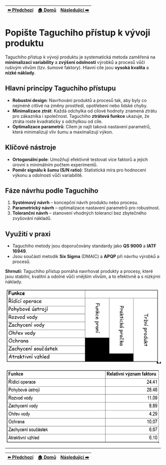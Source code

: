 <div align="center">

| [⬅️ Předchozí](otazka_24.md) | [🏠 Domů](../../README.md) | [Následující ➡️](otazka_26.md) |
|:-------------------------:|:---------------------------:|:-----------------------------:|

</div>

# Popište Taguchiho přístup k vývoji produktu

Taguchiho přístup k vývoji produktu je systematická metoda zaměřená na **minimalizaci variability** a **zvýšení odolnosti** výrobků a procesů vůči rušivým vlivům (tzv. šumové faktory). Hlavní cíle jsou **vysoká kvalita** a **nízké náklady**.

## Hlavní principy Taguchiho přístupu

- **Robustní design**: Navrhování produktů a procesů tak, aby byly co nejméně citlivé na změny prostředí, opotřebení nebo lidské chyby.
- **Minimalizace ztrát**: Každá odchylka od cílové hodnoty znamená ztrátu pro zákazníka i společnost. Taguchiho **ztrátová funkce** ukazuje, že ztráta roste kvadraticky s odchylkou od cíle.
- **Optimalizace parametrů**: Cílem je najít taková nastavení parametrů, která minimalizují vliv šumu a maximalizují výkon.

## Klíčové nástroje

- **Ortogonální pole**: Umožňují efektivně testovat více faktorů a jejich úrovní s minimálním počtem experimentů.
- **Poměr signálu k šumu (S/N ratio)**: Statistická míra pro hodnocení výkonu a odolnosti vůči variabilitě.

## Fáze návrhu podle Taguchiho

1. **Systémový návrh** – koncepční návrh produktu nebo procesu.
2. **Parametrický návrh** – optimalizace nastavení parametrů pro robustnost.
3. **Toleranční návrh** – stanovení vhodných tolerancí bez zbytečného zvyšování nákladů.

## Využití v praxi

- Taguchiho metody jsou doporučovány standardy jako **QS 9000** a **IATF 16949**.
- Jsou součástí metodik **Six Sigma** (DMAIC) a **APQP** při návrhu výrobků a procesů.

**Shrnutí:** Taguchiho přístup pomáhá navrhovat produkty a procesy, které jsou stabilní, kvalitní a odolné vůči vnějším vlivům, a to efektivně a s nízkými náklady.

![neco](../../obr/otazka_25_1.png)

![](../../obr/otazka_25_2.png)

---

<div align="center">

| [⬅️ Předchozí](otazka_24.md) | [🏠 Domů](../../README.md) | [Následující ➡️](otazka_26.md) |
|:-------------------------:|:---------------------------:|:-----------------------------:|

</div>